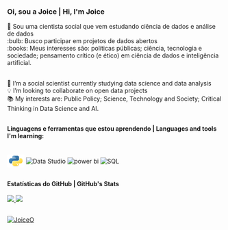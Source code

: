<h3>Oi, sou a Joice | Hi, I'm Joice</h3>
🌱 Sou uma cientista social que vem estudando ciência de dados e análise de dados<br>
:bulb: Busco participar em projetos de dados abertos<br>
:books: Meus interesses são: políticas públicas; ciência, tecnologia e sociedade; pensamento crítico (e ético) em ciência de dados e inteligência artificial.<br><br>

🌱 I’m a social scientist currently studying data science and data analysis <br>
:bulb: I’m looking to collaborate on open data projects<br>
:books: My interests are: Public Policy; Science, Technology and Society; Critical Thinking in Data Science and AI. <br>
 ##
 
  <h4>Linguagens e ferramentas que estou aprendendo | Languages and tools I'm learning:</h4>
<div style="display: inline_block"><br>
<img align="center" alt="Python" height="30" width="40" src="https://raw.githubusercontent.com/devicons/devicon/master/icons/python/python-original.svg">
<!-- <img align="center" alt="R" height="30" width="40" src="https://raw.githubusercontent.com/devicons/devicon/master/icons/r/r-original.svg"> -->
<!-- <img align="center" alt="Tableau" height="30" width="40" src="https://cdn.worldvectorlogo.com/logos/tableau-software.svg"> -->
<img align="center" alt="Data Studio" height="30" width="40" src="https://cdn.worldvectorlogo.com/logos/google-data-studio.svg">
<img align="center" alt="power bi" height="30" width="40" src="https://upload.wikimedia.org/wikipedia/commons/thumb/c/cf/New_Power_BI_Logo.svg/630px-New_Power_BI_Logo.svg.png">
<img align="center" alt="SQL" height="30" width="30" src="https://sqlitebrowser.org/images/sqlitebrowser.svg"> 
  </div>
  
  ##
  
  <h4>Estatísticas do GitHub | GitHub's Stats</h4>
<div>
<align="center"> <a href="https://github.com/JoiceO"> 
<img height="180em" src="https://github-readme-stats.vercel.app/api?username=JoiceO&show_icons=true&theme=midnight-purple&inclue_all_commits=true&count_private=true" />
 <img height="180em" src="https://github-readme-stats.vercel.app/api/top-langs/?username=JoiceO&langs_count=10&layout=compact&show_icons=true&theme=midnight-purple" />  <br>
   </div>

  ##
  
<!--[Readme Card](https://github-readme-stats.vercel.app/api/pin/?username=JoiceO&repo=CAMINHO_DO_REPOSITORIO) -->

   <div>
  <img src="https://komarev.com/ghpvc/?username=JoiceO&color=gray" alt="JoiceO" /> 
  </div> 
 
 


  

  
